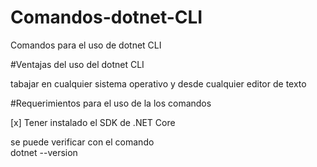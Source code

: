 # Comandos-dotnet-CLI
Comandos para el uso de dotnet CLI


#Ventajas del uso del dotnet CLI 

tabajar en cualquier sistema operativo y desde 
cualquier editor de texto

#Requerimientos para el uso de la los comandos

[x] Tener instalado el SDK de .NET Core 

se puede verificar con el comando  
    dotnet --version